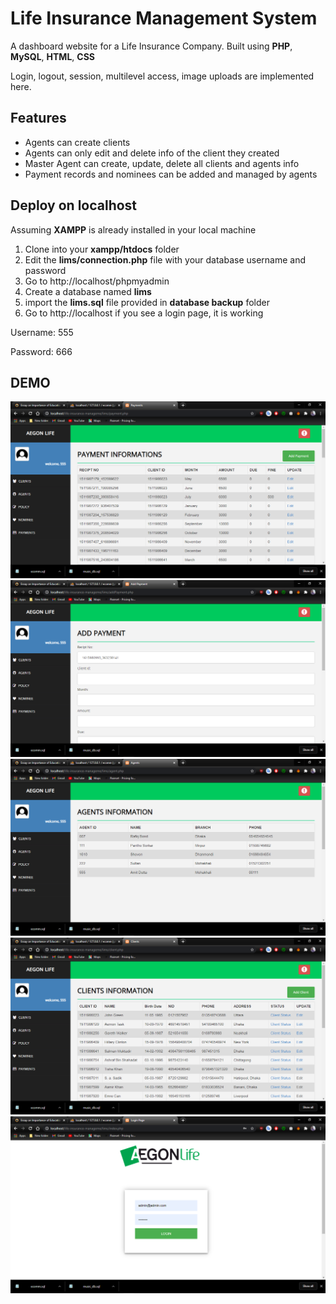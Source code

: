 # Life Insurance Management System
A dashboard website for a Life Insurance Company.
Built using **PHP**, **MySQL**, **HTML**, **CSS**

Login, logout, session, multilevel access, image uploads
are implemented here.

## Features
- Agents can create clients
- Agents can only edit and delete info of the client they created
- Master Agent can create, update, delete all clients and agents info
- Payment records and nominees can be added and managed by agents

## Deploy on localhost
Assuming **XAMPP** is already installed in your local machine

1. Clone into your **xampp/htdocs** folder
2. Edit the **lims/connection.php** file with your database username and password
2. Go to http://localhost/phpmyadmin
3. Create a database named **lims**
3. import the **lims.sql** file provided in **database backup** folder
4. Go to http://localhost if you see a login page, it is working




Username: 555 

Password: 666
## DEMO
<img src="https://github.com/pepelawycliffe/life-insurance-manageme/blob/main/1.png">
<img src="https://github.com/pepelawycliffe/life-insurance-manageme/blob/main/2.png">
<img src="https://github.com/pepelawycliffe/life-insurance-manageme/blob/main/3.png">
<img src="https://github.com/pepelawycliffe/life-insurance-manageme/blob/main/4.png">
<img src="https://github.com/pepelawycliffe/life-insurance-manageme/blob/main/5.png">

